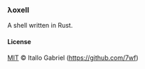 ### λoxell

A shell written in Rust.

#### License

[MIT](/LICENSE) &copy; Itallo Gabriel (https://github.com/7wf)